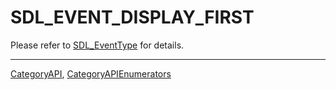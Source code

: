 # SDL_EVENT_DISPLAY_FIRST

Please refer to [SDL_EventType](SDL_EventType) for details.

----
[CategoryAPI](CategoryAPI), [CategoryAPIEnumerators](CategoryAPIEnumerators)

